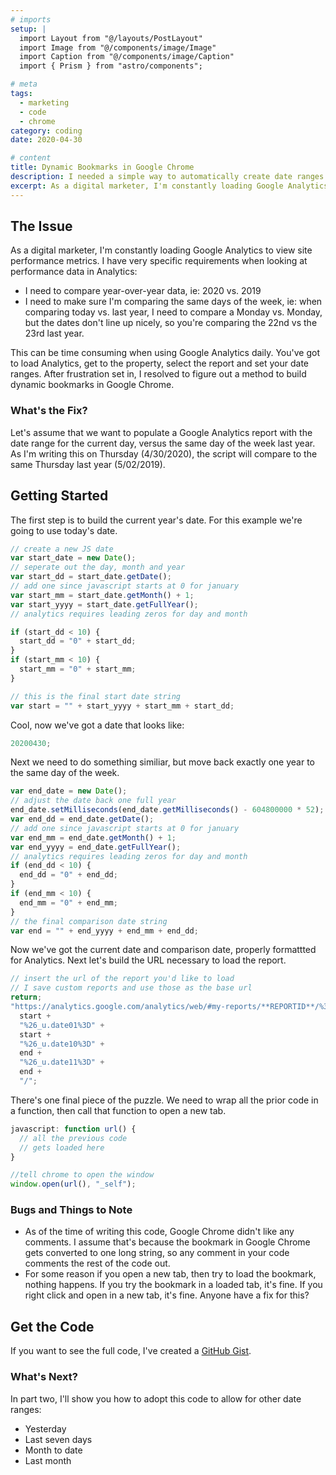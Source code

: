 ```yaml
---
# imports
setup: |
  import Layout from "@/layouts/PostLayout"
  import Image from "@/components/image/Image"
  import Caption from "@/components/image/Caption"
  import { Prism } from "astro/components";

# meta
tags:
  - marketing
  - code
  - chrome
category: coding
date: 2020-04-30

# content
title: Dynamic Bookmarks in Google Chrome
description: I needed a simple way to automatically create date ranges for bookmarks in Google Chrome
excerpt: As a digital marketer, I'm constantly loading Google Analytics to view site performance metrics. I have a couple very specific requirements when looking at performance data in Analytics. I need to compare year-over-year data (2020 vs. 2019) and it needs to compare the same day of the week (Monday vs Monday).
---
```


## The Issue

As a digital marketer, I'm constantly loading Google Analytics to view site performance metrics. I have very specific requirements when looking at performance data in Analytics:

- I need to compare year-over-year data, ie: 2020 vs. 2019
- I need to make sure I'm comparing the same days of the week, ie: when comparing today vs. last year, I need to compare a Monday vs. Monday, but the dates don't line up nicely, so you're comparing the 22nd vs the 23rd last year.

This can be time consuming when using Google Analytics daily. You've got to load Analytics, get to the property, select the report and set your date ranges. After frustration set in, I resolved to figure out a method to build dynamic bookmarks in Google Chrome.

### What's the Fix?

Let's assume that we want to populate a Google Analytics report with the date range for the current day, versus the same day of the week last year. As I'm writing this on Thursday (4/30/2020), the script will compare to the same Thursday last year (5/02/2019).

## Getting Started

The first step is to build the current year's date. For this example we're going to use today's date.

```js
// create a new JS date
var start_date = new Date();
// seperate out the day, month and year
var start_dd = start_date.getDate();
// add one since javascript starts at 0 for january
var start_mm = start_date.getMonth() + 1;
var start_yyyy = start_date.getFullYear();
// analytics requires leading zeros for day and month

if (start_dd < 10) {
  start_dd = "0" + start_dd;
}
if (start_mm < 10) {
  start_mm = "0" + start_mm;
}

// this is the final start date string
var start = "" + start_yyyy + start_mm + start_dd;
```

Cool, now we've got a date that looks like:

```js
20200430;
```

Next we need to do something similiar, but move back exactly one year to the same day of the week.

```js
var end_date = new Date();
// adjust the date back one full year
end_date.setMilliseconds(end_date.getMilliseconds() - 604800000 * 52);
var end_dd = end_date.getDate();
// add one since javascript starts at 0 for january
var end_mm = end_date.getMonth() + 1;
var end_yyyy = end_date.getFullYear();
// analytics requires leading zeros for day and month
if (end_dd < 10) {
  end_dd = "0" + end_dd;
}
if (end_mm < 10) {
  end_mm = "0" + end_mm;
}
// the final comparison date string
var end = "" + end_yyyy + end_mm + end_dd;
```

Now we've got the current date and comparison date, properly formattted for Analytics. Next let's build the URL necessary to load the report.

```js
// insert the url of the report you'd like to load
// I save custom reports and use those as the base url
return;
"https://analytics.google.com/analytics/web/#my-reports/**REPORTID**/%3F_u.date00%3D" +
  start +
  "%26_u.date01%3D" +
  start +
  "%26_u.date10%3D" +
  end +
  "%26_u.date11%3D" +
  end +
  "/";
```

There's one final piece of the puzzle. We need to wrap all the prior code in a function, then call that function to open a new tab.

```js
javascript: function url() {
  // all the previous code
  // gets loaded here
}

//tell chrome to open the window
window.open(url(), "_self");
```

### Bugs and Things to Note

- As of the time of writing this code, Google Chrome didn't like any comments. I assume that's because the bookmark in Google Chrome gets converted to one long string, so any comment in your code comments the rest of the code out.
- For some reason if you open a new tab, then try to load the bookmark, nothing happens. If you try the bookmark in a loaded tab, it's fine. If you right click and open in a new tab, it's fine. Anyone have a fix for this?

## Get the Code

If you want to see the full code, I've created a [GitHub Gist](https://gist.github.com/tusamni/1007292a8566ac5a7f7268626ee5f8ae).

### What's Next?

In part two, I'll show you how to adopt this code to allow for other date ranges:

- Yesterday
- Last seven days
- Month to date
- Last month
